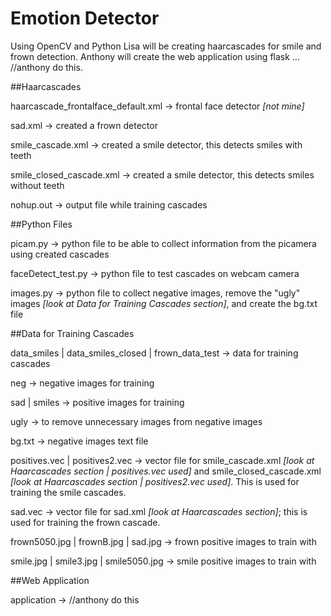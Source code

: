 # Emotion Detector

Using OpenCV and Python Lisa will be creating haarcascades for smile and frown detection. Anthony will create the web application using flask ... //anthony do this.

##Haarcascades

haarcascade_frontalface_default.xml -> frontal face detector *[not mine]*

sad.xml -> created a frown detector

smile_cascade.xml -> created a smile detector, this detects smiles with teeth

smile_closed_cascade.xml -> created a smile detector, this detects smiles without teeth

nohup.out -> output file while training cascades

##Python Files

picam.py -> python file to be able to collect information from the picamera using created cascades

faceDetect_test.py -> python file to test cascades on webcam camera

images.py -> python file to collect negative images, remove the "ugly" images *[look at Data for Training Cascades section]*, and create the bg.txt file

##Data for Training Cascades

data_smiles | data_smiles_closed | frown_data_test -> data for training cascades

neg -> negative images for training

sad | smiles -> positive images for training

ugly -> to remove unnecessary images from negative images

bg.txt -> negative images text file

positives.vec | positives2.vec -> vector file for smile_cascade.xml *[look at Haarcascades section | positives.vec used]* and smile_closed_cascade.xml *[look at Haarcascades section | positives2.vec used]*. This is used for training the smile cascades.

sad.vec -> vector file for sad.xml *[look at Haarcascades section]*; this is used for training the frown cascade.

frown5050.jpg | frownB.jpg | sad.jpg -> frown positive images to train with

smile.jpg | smile3.jpg | smile5050.jpg -> smile positive images to train with

##Web Application

application -> //anthony do this
